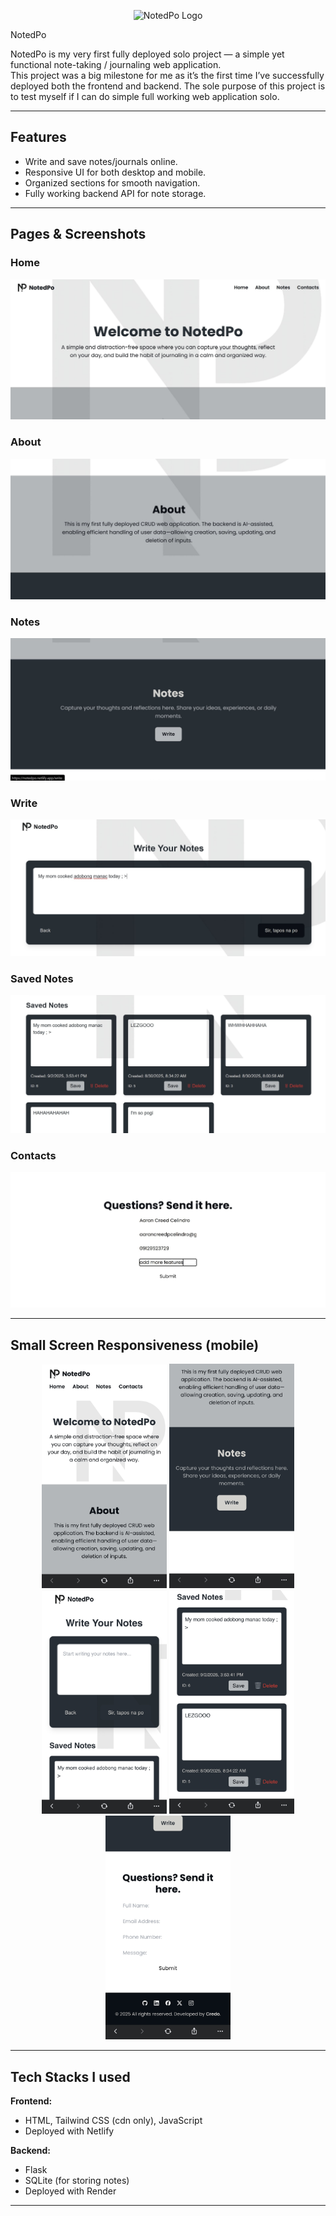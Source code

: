 <p align="center">
  <img src="design elements/NotedPo-logo.png.png" alt="NotedPo Logo" width="150"/>
</p>
NotedPo  

NotedPo is my very first fully deployed solo project — a simple yet functional note-taking / journaling web application.  
This project was a big milestone for me as it’s the first time I’ve successfully deployed both the frontend and backend. 
The sole purpose of this project is to test myself if I can do simple full working web application solo.

---

## Features  
- Write and save notes/journals online.  
- Responsive UI for both desktop and mobile.  
- Organized sections for smooth navigation.  
- Fully working backend API for note storage.  

---

## Pages & Screenshots  

### **Home**
![Home](homeB.jpg)

### **About**
![About](aboutB.jpg)

### **Notes**
![Notes](noteB.jpg)

### **Write**
![Write](writeB.jpg)

### **Saved Notes**
![Saved Notes](savedB.jpg)

### **Contacts**
![Contacts](questionsB.jpg)

---

## Small Screen Responsiveness (mobile) 

<p align="center">
  <img src="M1.PNG" alt="Mobile 1" width="200"/>
  <img src="M2.PNG" alt="Mobile 2" width="200"/>
  <img src="M3.PNG" alt="Mobile 3" width="200"/>
  <img src="M4.PNG" alt="Mobile 4" width="200"/>
  <img src="M5.PNG" alt="Mobile 5" width="200"/>
</p>

---

## Tech Stacks I used  

**Frontend:**  
- HTML, Tailwind CSS (cdn only), JavaScript  
- Deployed with Netlify 

**Backend:**  
- Flask 
- SQLite (for storing notes)  
- Deployed with Render  

---
